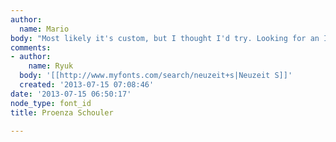```yaml
---
author:
  name: Mario
body: "Most likely it's custom, but I thought I'd try. Looking for an ID on the sans\r\n\r\nhttp://www.proenzaschouler.com"
comments:
- author:
    name: Ryuk
  body: '[[http://www.myfonts.com/search/neuzeit+s|Neuzeit S]]'
  created: '2013-07-15 07:08:46'
date: '2013-07-15 06:50:17'
node_type: font_id
title: Proenza Schouler

---
```

